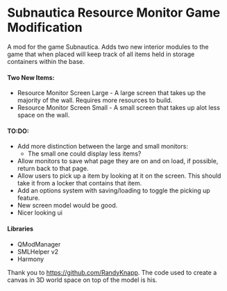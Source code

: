 # Subnautica Resource Monitor Game Modification
A mod for the game Subnautica. Adds two new interior modules to the game that when placed will keep track of all items held in storage containers within the base.

#### Two New Items:
* Resource Monitor Screen Large - A large screen that takes up the majority of the wall. Requires more resources to build.
* Resource Monitor Screen Small - A small screen that takes up alot less space on the wall.

#### TO:DO:
* Add more distinction between the large and small monitors:
    * The small one could display less items?
* Allow monitors to save what page they are on and on load, if possible, return back to that page.
* Allow users to pick up a item by looking at it on the screen. This should take it from a locker that contains that item.
* Add an options system with saving/loading to toggle the picking up feature.
* New screen model would be good.
* Nicer looking ui

#### Libraries
* QModManager
* SMLHelper v2
* Harmony

Thank you to https://github.com/RandyKnapp. The code used to create a canvas in 3D world space on top of the model is his.
